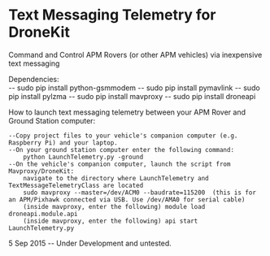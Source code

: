 # Text Messaging Telemetry for DroneKit
Command and Control APM Rovers (or other APM vehicles) via inexpensive text messaging

Dependencies:  
    -- sudo pip install python-gsmmodem
    -- sudo pip install pymavlink
    -- sudo pip install pylzma
    -- sudo pip install mavproxy
    -- sudo pip install droneapi


How to launch text messaging telemetry between your APM Rover and Ground Station computer:

    --Copy project files to your vehicle's companion computer (e.g. Raspberry Pi) and your laptop.
    --On your ground station computer enter the following command:  
        python LaunchTelemetry.py -ground
    --On the vehicle's companion computer, launch the script from Mavproxy/DroneKit:
        navigate to the directory where LaunchTelemetry and TextMessageTelemetryClass are located
        sudo mavproxy --master=/dev/ACM0 --baudrate=115200  (this is for an APM/Pixhawk connected via USB. Use /dev/AMA0 for serial cable)
        (inside mavproxy, enter the following) module load droneapi.module.api
        (inside mavproxy, enter the following) api start LaunchTelemetry.py  





5 Sep 2015 -- Under Development and untested. 
